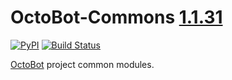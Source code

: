 # OctoBot-Commons [1.1.31](https://github.com/Drakkar-Software/OctoBot-Commons/tree/master/docs/CHANGELOG.md)
[![PyPI](https://img.shields.io/pypi/v/OctoBot-Commons.svg)](https://pypi.python.org/pypi/OctoBot-Commons/)
[![Build Status](https://api.travis-ci.com/Drakkar-Software/OctoBot-Commons.svg?branch=master)](https://travis-ci.org/Drakkar-Software/OctoBot-Commons) 

[OctoBot](https://github.com/Drakkar-Software/OctoBot) project common modules.
